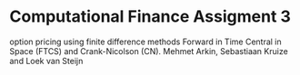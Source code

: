 # Computational Finance Assigment 3
option pricing using finite difference methods Forward in Time Central in Space (FTCS) and Crank-Nicolson (CN).
Mehmet Arkin, Sebastiaan Kruize and Loek van Steijn
